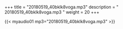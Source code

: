 +++
title = "20180519_40bklk8voga.mp3"
description = " 20180519_40bklk8voga.mp3 "
weight = 20
+++

{{< myaudio01 mp3="20180519_40bklk8voga.mp3" >}}

